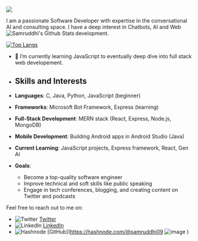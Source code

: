 ### <p align="center">
  <img src="https://capsule-render.vercel.app/api?text=Hey Everyone!🕹️&animation=fadeIn&type=waving&color=gradient&height=100"/>
</p>
  
I am a passionate Software Developer with expertise in the conversational AI and consulting space. I have a deep interest in Chatbots, AI and Web development.
<img align="left" alt="Samruddhi's Github Stats" src="https://github-readme-stats.vercel.app/api?username=samrudhi0909&show_icons=true&hide_border=true" />

[![Top Langs](https://github-readme-stats.vercel.app/api/top-langs/?username=samrudhi0909&layout=compact)](https://github.com/samrudhi0909/github-readme-stats)

- 🔭 I’m currently learning JavaScript to eventually deep dive into full stack web developement.

- ## Skills and Interests

- **Languages**: C, Java, Python, JavaScript (beginner)
- **Frameworks**: Microsoft Bot Framework, Express (learning)
- **Full-Stack Development**: MERN stack (React, Express, Node.js, MongoDB)
- **Mobile Development**: Building Android apps in Android Studio (Java)
- **Current Learning**: JavaScript projects, Express framework, React, Gen AI
- **Goals**: 
  - Become a top-quality software engineer
  - Improve technical and soft skills like public speaking
  - Engage in tech conferences, blogging, and creating content on Twitter and podcasts
<!--
**laishawadhwa/laishawadhwa** is a ✨ _special_ ✨ repository because its `README.md` (this file) appears on your GitHub profile.

Here are some ideas to get you started:

- 🔭 I’m currently working on ...
- 🌱 I’m currently learning ...
- 👯 I’m looking to collaborate on ...
- 🤔 I’m looking for help with ...
- 💬 Ask me about ...
- 📫 How to reach me: ...
- 😄 Pronouns: ...
- ⚡ Fun fact: ...
-->
Feel free to reach out to me on:

- ![Twitter](https://img.icons8.com/color/48/000000/twitter--v1.png) [Twitter](https://twitter.com/Samruddhi0909![image](https://github.com/samrudhi0909/samrudhi0909/assets/59226807/35a8be56-cc5d-4438-be6a-20ea6cff8173)
)
- ![LinkedIn](https://img.icons8.com/color/48/000000/linkedin.png) [LinkedIn](https://www.linkedin.com/in/samruddhi-sangale-21680a1b1/![image](https://github.com/samrudhi0909/samrudhi0909/assets/59226807/d2a4ea10-dcc6-40ba-81ae-87b6a9d45c37)
)
- ![Hashnode](https://img.icons8.com/color/48/000000/hasnode--v1.png) [GitHub](https://hashnode.com/@samruddhi09 ![image](https://github.com/samrudhi0909/samrudhi0909/assets/59226807/b7efcaa7-cbae-43a9-a690-30c072251e28)
)
